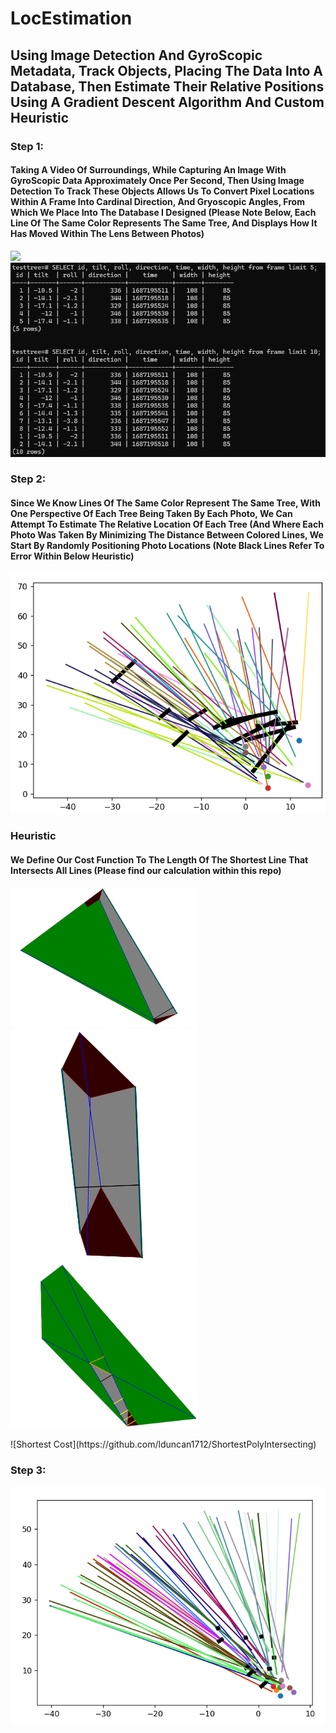 # LocEstimation

## Using Image Detection And GyroScopic Metadata, Track Objects, Placing The Data Into A Database, Then Estimate Their Relative Positions Using A Gradient Descent Algorithm And Custom Heuristic


### Step 1:
#### Taking A Video Of Surroundings, While Capturing An Image With GyroScopic Data Approximately Once Per Second, Then Using Image Detection To Track These Objects Allows Us To Convert Pixel Locations Within A Frame Into Cardinal Direction, And Gryoscopic Angles, From Which We Place Into The Database I Designed (Please Note Below, Each Line Of The Same Color Represents The Same Tree, And Displays How It Has Moved Within The Lens Between Photos)

<img src="https://github.com/lduncan1712/LocEstimation/blob/18d5b1b6a33b21b4f6b1ba300a80295bd4919138/visuals/shortened_output2-ezgif.com-speed.gif" width="500">
<img src="https://github.com/lduncan1712/LocEstimation/blob/7c3b344f808a4a4ad09c64491bf0ffa421d426d2/visuals/image.png" width=750>


### Step 2:
#### Since We Know Lines Of The Same Color Represent The Same Tree, With One Perspective Of Each Tree Being Taken By Each Photo, We Can Attempt To Estimate The Relative Location Of Each Tree (And Where Each Photo Was Taken By Minimizing The Distance Between Colored Lines, We Start By Randomly Positioning Photo Locations (Note Black Lines Refer To Error Within Below Heuristic)

![Inital Random Positions](https://github.com/lduncan1712/LocEstimation/blob/main/visuals/initial_random_pos.png)

### Heuristic
#### We Define Our Cost Function To The Length Of The Shortest Line That Intersects All Lines (Please find our calculation within this repo)
<p float="left">
  <img src="https://github.com/lduncan1712/ShortestPolyIntersecting/blob/b9bc7cb242304bd41bc05b1599e1c6f7b09e4e18/visuals/Screenshot%202025-01-20%20213842.png" width="300" />
  <img src="https://github.com/lduncan1712/ShortestPolyIntersecting/blob/b9bc7cb242304bd41bc05b1599e1c6f7b09e4e18/visuals/Screenshot%202025-01-20%20214300.png" width="300" />
  <img src="https://github.com/lduncan1712/ShortestPolyIntersecting/blob/b9bc7cb242304bd41bc05b1599e1c6f7b09e4e18/visuals/Screenshot%202025-01-20%20220801.png" width="300" />
</p>
![Shortest Cost](https://github.com/lduncan1712/ShortestPolyIntersecting)

### Step 3:

![Test Photo](https://github.com/lduncan1712/LocEstimation/blob/be0b8a91e92d56b01ad73dc50c266aa812a40bd9/visuals/example_end.png)

